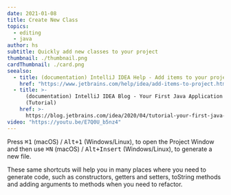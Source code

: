 ```yaml
---
date: 2021-01-08
title: Create New Class
topics:
  - editing
  - java
author: hs
subtitle: Quickly add new classes to your project
thumbnail: ./thumbnail.png
cardThumbnail: ./card.png
seealso:
  - title: (documentation) IntelliJ IDEA Help - Add items to your project
    href: "https://www.jetbrains.com/help/idea/add-items-to-project.html"
  - title: >-
      (documentation) IntelliJ IDEA Blog - Your First Java Application
      (Tutorial)
    href: >-
      https://blog.jetbrains.com/idea/2020/04/tutorial-your-first-java-application
video: "https://youtu.be/E7Q0U_b5nz4"
---
```


Press <kbd>⌘1</kbd> (macOS) / <kbd>Alt+1</kbd> (Windows/Linux), to open the Project Window and then use <kbd>⌘N</kbd> (macOS) / <kbd>Alt+Insert</kbd> (Windows/Linux), to generate a new file.

These same shortcuts will help you in many places where you need to generate code, such as constructors, getters and setters, toString methods and adding arguments to methods when you need to refactor.
